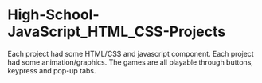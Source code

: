 # High-School-JavaScript_HTML_CSS-Projects
Each project had some HTML/CSS and javascript component. 
Each project had some animation/graphics.
The games are all playable through buttons, keypress and pop-up tabs.
